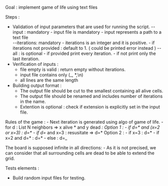 Goal : implement game of life using text files

Steps : 
- Validation of input parameters that are used for running the script.
    --input : mandatory
        - input file is mandatory
        - input represents a path to a text file  
    --iterations: mandatory
        - iterations is an integer and it is positive. 
        - if iterations not provided : default to 1. ( could be printed error instead )
    -- all : is optional
        - if provided print every iteration. 
        - if not print only the last iteration. 
- Verification of inputs :    
    - file empty is valid : return empty without iterations. 
    - input file contains only (_, *,\n)
    - all lines are the same length
- Building output format : 
    - The output file should be cut to the smallest containing all alive cells. 
    - The output file should be renamed and includes number of iterations in the name. 
    - Extention is optional : check if extension is explicitly set in the input file. 

Rules of the game :
    - Next iteration is generated using algo of game of life. 
    - for d : List N neighbors => x alive * and y dead _:
        Option 1 :
        - if d=* and (x=2 or x=3) : d=*
        - if d=_ and x=3 : resusitate => d=*
        Option 2 :
        - if x=3 : d=*
        - if x=2 and d=* : d=*
        - else : d=_ 

The board is supposed infinite in all directions:
    - As it is not precised, we can consider that all surrounding cells are dead to be able to extend the grid. 
    
Tests elements :

- Build random input files for testing. 
    

